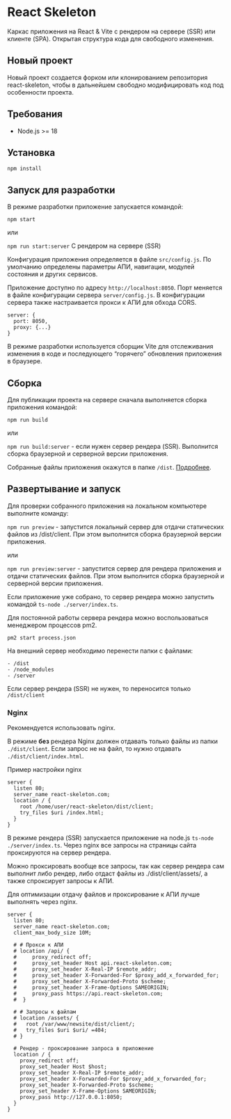 # React Skeleton

Каркас приложения на React & Vite с рендером на сервере (SSR) или клиенте (SPA).
Открытая структура кода для свободного изменения. 

## Новый проект

Новый проект создается форком или клонированием репозитория react-skeleton,
чтобы в дальнейшем свободно модифицировать код под особенности проекта. 

## Требования

- Node.js >= 18

## Установка

`npm install`

## Запуск для разработки

В режиме разработки приложение запускается командой:

`npm start`

или

`npm run start:server` С рендером на сервере (SSR)

Конфигурация приложения определяется в файле `src/config.js`. 
По умолчанию определены параметры АПИ, навигации, модулей состояния и других сервисов.

Приложение доступно по адресу `http://localhost:8050`.
Порт меняется в файле конфигурации сервера `server/config.js`.
В конфигурации сервера также настраивается прокси к АПИ для обхода CORS.

```
server: {
  port: 8050,
  proxy: {...}
}
```

В режиме разработки используется сборщик Vite для отслеживания изменения в коде и последующего 
“горячего” обновления приложения в браузере.


## Сборка

Для публикации проекта на сервере сначала выполняется сборка приложения командой:

`npm run build`

или

`npm run build:server` - если нужен сервер рендера (SSR). Выполнится сборка браузерной и 
серверной версии приложения.

Собранные файлы приложения окажутся в папке `/dist`.  [Подробнее](dist/README.md).

## Развертывание и запуск

Для проверки собранного приложения на локальном компьютере выполните команду:

`npm run preview` - запустится локальный сервер для отдачи статических файлов из /dist/client. 
При этом выполнится сборка браузерной версии приложения.

или

`npm run preview:server` - запустится сервер для рендера приложения и отдачи статических файлов. 
При этом выполнится сборка браузерной и серверной версии приложения.

Если приложение уже собрано, то сервер рендера можно запустить командой `ts-node ./server/index.ts`.

Для постоянной работы сервера рендера можно воспользоваться менеджером процессов pm2.

`pm2 start process.json`

На внешний сервер необходимо перенести папки с файлами:
```
- /dist
- /node_modules
- /server
```

Если сервер рендера (SSR) не нужен, то переносится только `/dist/client`

### Nginx

Рекомендуется использовать nginx.

В режиме **без** рендера Nginx должен отдавать только файлы из папки `./dist/client`.
Если запрос не на файл, то нужно отдавать `./dist/client/index.html`.

Пример настройки nginx

```
server {
  listen 80;
  server_name react-skeleton.com;
  location / {
    root /home/user/react-skeleton/dist/client;
    try_files $uri /index.html;
  }
}
```

В режиме рендера (SSR) запускается приложение на node.js `ts-node ./server/index.ts`. 
Через nginx все запросы на страницы сайта проксируются на сервер рендера.

Можно проксировать вообще все запросы, так как сервер рендера сам выполнит либо рендер, либо
отдаст файлы из ./dist/client/assets/, а также спроксирует запросы к АПИ. 

Для оптимизации отдачу файлов и проксирование к АПИ лучше выполнять через nginx.

```
server {
  listen 80;
  server_name react-skeleton.com;
  client_max_body_size 10M;
  
  # # Прокси к АПИ 
  # location /api/ {
  #     proxy_redirect off;
  #     proxy_set_header Host api.react-skeleton.com; 
  #     proxy_set_header X-Real-IP $remote_addr;
  #     proxy_set_header X-Forwarded-For $proxy_add_x_forwarded_for;
  #     proxy_set_header X-Forwarded-Proto $scheme;
  #     proxy_set_header X-Frame-Options SAMEORIGIN;
  #     proxy_pass https://api.react-skeleton.com;
  #  }
  
  # # Запросы к файлам 
  # location /assets/ {
  #   root /var/www/newsite/dist/client/;
  #   try_files $uri $uri/ =404; 
  # }

  # Рендер - проксирование запроса в приложение
  location / {
    proxy_redirect off;
    proxy_set_header Host $host;
    proxy_set_header X-Real-IP $remote_addr;
    proxy_set_header X-Forwarded-For $proxy_add_x_forwarded_for;
    proxy_set_header X-Forwarded-Proto $scheme;
    proxy_set_header X-Frame-Options SAMEORIGIN;
    proxy_pass http://127.0.0.1:8050;
  }
}
```
